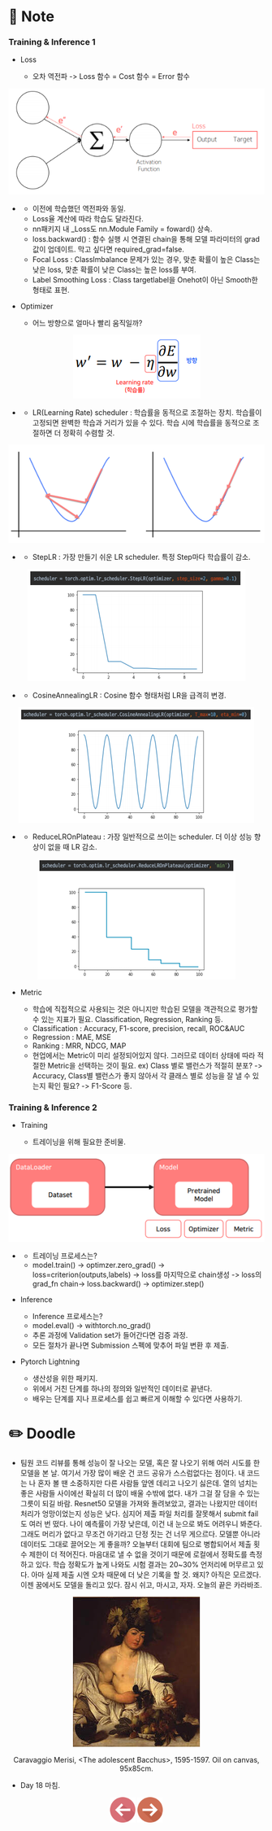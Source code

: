 # 📙 Note

### Training & Inference 1

- Loss

  - 오차 역전파 -> Loss 함수 = Cost 함수 = Error 함수
<p align="center"><img src="https://github.com/iamtrueline/Boostcamp_AI_Tech_Note/blob/main/images/day18_img00.PNG" alt="오차 역전파"></p>

-
  - 이전에 학습했던 역전파와 동일.
  - Loss율 계산에 따라 학습도 달라진다.
  - nn패키지 내 _Loss도 nn.Module Family = foward() 상속.
  - loss.backward() : 함수 실행 시 연결된 chain을 통해 모델 파라미터의 grad 값이 업데이트. 막고 싶다면 required_grad=false.
  - Focal Loss : ClassImbalance 문제가 있는 경우, 맞춘 확률이 높은 Class는 낮은 loss, 맞춘 확률이 낮은 Class는 높은 loss를 부여.
  - Label Smoothing Loss : Class targetlabel을 Onehot이 아닌 Smooth한 형태로 표현.

- Optimizer

  - 어느 방향으로 얼마나 빨리 움직일까?
<p align="center"><img src="https://github.com/iamtrueline/Boostcamp_AI_Tech_Note/blob/main/images/day18_img01.PNG" alt="학습률"></p>

-
  - LR(Learning Rate) scheduler : 학습률을 동적으로 조절하는 장치. 학습률이 고정되면 완벽한 학습과 거리가 있을 수 있다. 학습 시에 학습률을 동적으로 조절하면 더 정확히 수렴할 것.
<p align="center"><img src="https://github.com/iamtrueline/Boostcamp_AI_Tech_Note/blob/main/images/day18_img02.PNG" alt="학습률 변동가부에 따른 예시 그래프"></p>

-
  - StepLR : 가장 만들기 쉬운 LR scheduler. 특정 Step마다 학습률이 감소.
<p align="center"><img src="https://github.com/iamtrueline/Boostcamp_AI_Tech_Note/blob/main/images/day18_img03.PNG" alt="StepLR"></p>

-
  - CosineAnnealingLR : Cosine 함수 형태처럼 LR을 급격히 변경.
<p align="center"><img src="https://github.com/iamtrueline/Boostcamp_AI_Tech_Note/blob/main/images/day18_img04.PNG" alt="CosineAnnealingLR"></p>

-
  - ReduceLROnPlateau : 가장 일반적으로 쓰이는 scheduler. 더 이상 성능 향상이 없을 때 LR 감소.
<p align="center"><img src="https://github.com/iamtrueline/Boostcamp_AI_Tech_Note/blob/main/images/day18_img05.PNG" alt="ReduceLROnPlateau"></p>

- Metric

  - 학습에 직접적으로 사용되는 것은 아니지만 학습된 모델을 객관적으로 평가할 수 있는 지표가 필요. Classification, Regression, Ranking 등.
  - Classification : Accuracy, F1-score, precision, recall, ROC&AUC
  - Regression : MAE, MSE
  - Ranking : MRR, NDCG, MAP
  - 현업에서는 Metric이 미리 설정되어있지 않다. 그러므로 데이터 상태에 따라 적절한 Metric을 선택하는 것이 필요. ex) Class 별로 밸런스가 적절히 분포? -> Accuracy, Class별 밸런스가 좋지 않아서 각 클래스 별로 성능을 잘 낼 수 있는지 확인 필요? -> F1-Score 등.

### Training & Inference 2

- Training

  - 트레이닝을 위해 필요한 준비물.
<p align="center"><img src="https://github.com/iamtrueline/Boostcamp_AI_Tech_Note/blob/main/images/day18_img06.PNG" alt="트레이닝을 위해 필요한 준비물"></p>

-
  - 트레이닝 프로세스는?
  - model.train() -> optimzer.zero_grad() -> loss=criterion(outputs,labels) -> loss를 마지막으로 chain생성 -> loss의 grad_fn chain→ loss.backward() -> optimizer.step()

- Inference

  - Inference 프로세스는?
  - model.eval() -> withtorch.no_grad()
  - 추론 과정에 Validation set가 들어간다면 검증 과정.
  - 모든 절차가 끝나면 Submission 스펙에 맞추어 파일 변환 후 제출.

- Pytorch Lightning

  - 생산성을 위한 패키지.
  - 위에서 거친 단계를 하나의 정의와 일반적인 데이터로 끝낸다.
  - 배우는 단계를 지나 프로세스를 쉽고 빠르게 이해할 수 있다면 사용하기.

# ✏️ Doodle

- 팀원 코드 리뷰를 통해 성능이 잘 나오는 모델, 혹은 잘 나오기 위해 여러 시도를 한 모델을 본 날. 여기서 가장 많이 배운 건 코드 공유가 스스럼없다는 점이다. 내 코드는 나 혼자 볼 땐 소중하지만 다른 사람들 앞엔 데리고 나오기 싫은데. 열의 넘치는 좋은 사람들 사이에선 확실히 더 많이 배울 수밖에 없다. 내가 그걸 잘 담을 수 있는 그릇이 되길 바람. Resnet50 모델을 가져와 돌려보았고, 결과는 나왔지만 데이터 처리가 엉망이었는지 성능은 낮다. 심지어 제출 파일 처리를 잘못해서 submit fail도 여러 번 떴다. 나이 예측률이 가장 낮은데, 이건 내 눈으로 봐도 어려우니 봐준다. 그래도 머리가 없다고 무조건 아기라고 단정 짓는 건 너무 게으르다. 모델뿐 아니라 데이터도 그대로 끌어오는 게 좋을까? 오늘부터 대회에 팀으로 병합되어서 제출 횟수 제한이 더 적어진다. 마음대로 낼 수 없을 것이기 때문에 로컬에서 정확도를 측정하고 있다. 학습 정확도가 높게 나와도 시험 결과는 20~30% 언저리에 머무르고 있다. 아마 실제 제출 시엔 오차 때문에 더 낮은 기록을 할 것. 왜지? 아직은 모르겠다. 이젠 꿈에서도 모델을 돌리고 있다. 잠시 쉬고, 마시고, 자자. 오늘의 끝은 카라바조.
<p align="center"><img src="https://github.com/iamtrueline/Boostcamp_AI_Tech_Note/blob/main/images/Caravaggio_Merisi_1595_The_adolescent_Bacchus.jpg"></p>
<p align="center">Caravaggio Merisi, &ltThe adolescent Bacchus&gt, 1595-1597. Oil on canvas, 95x85cm.</p>

- Day 18 마침.

[<p align="center"><img src = "https://github.com/iamtrueline/Boostcamp_AI_Tech_Note/blob/main/images/back.png" width ="50px" />](https://github.com/iamtrueline/Boostcamp_AI_Tech_Note/blob/main/LEVEL1_P_1/Day17/Note.md "Day17 Note")   [<img src = "https://github.com/iamtrueline/Boostcamp_AI_Tech_Note/blob/main/images/next.png" width ="50px" /></p>](https://github.com/iamtrueline/Boostcamp_AI_Tech_Note/blob/main/LEVEL1_P_1/Day19/Note.md "Day19 Note")
